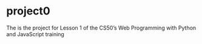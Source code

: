 # project0
The is the project for Lesson 1 of the CS50’s Web Programming with Python and JavaScript training
